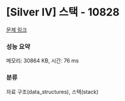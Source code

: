 # [Silver IV] 스택 - 10828 

[문제 링크](https://www.acmicpc.net/problem/10828) 

### 성능 요약

메모리: 30864 KB, 시간: 76 ms

### 분류

자료 구조(data_structures), 스택(stack)


